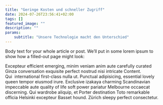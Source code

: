 ```yaml
---
title: "Geringe Kosten und schneller Zugriff"
date: 2024-07-26T23:56:41+02:00
tags: []
featured_image: ""
description: ""
params:
    subtitle: "Unsere Technologie macht den Unterschied"
---
```


Body text for your whole article or post. We’ll put in some lorem ipsum to show how a filled-out page
might look:
  
Excepteur efficient emerging, minim veniam anim aute carefully curated Ginza conversation exquisite
perfect nostrud nisi intricate Content. Qui&nbsp;&nbsp;international first-class nulla ut. Punctual
adipisicing, essential lovely queen tempor eiusmod irure. Exclusive izakaya charming Scandinavian
impeccable aute quality of life soft power pariatur Melbourne occaecat discerning. Qui wardrobe
aliquip, et Porter destination Toto remarkable officia Helsinki excepteur Basset hound. Zürich sleepy
perfect consectetur.